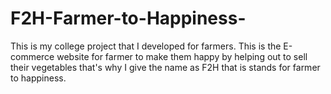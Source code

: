 # F2H-Farmer-to-Happiness-
This is my college project that I developed for farmers. This is the E-commerce website for farmer to make them happy by helping out to sell their vegetables  that's why I give the name as F2H that is stands for farmer to happiness.
